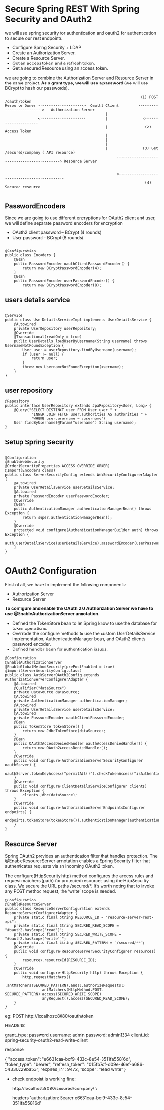 # Secure Spring REST With Spring Security and OAuth2

we will use spring security for authentication and oauth2 for authentication to secure our
rest endpoints

* Configure Spring Security  + LDAP
* Create an Authorization Server.
* Create a Resource Server.
* Get an access token and a refresh token.
* Get a secured Resource using an access token.


 we are going to combine the Authorization Server and Resource Server in the same project. 
 **As a grant type, we will use a password** (we will use BCrypt to hash our passwords).


```
                                                              (1) POST /oauth/token 
Resource Owner --------------------->  Oauth2 Client         -------------------------->   Authorization Server 
                                              |
               <---------------------         |                <---------------------    
                                              |                 (2) Access Token
                                              |
                                              |
                                              |
                                              |                (3) Get /secured/company ( API resource) 
                                                   --------------------------------------------> Resource Server
                                              
                                              
                                                   <---------------------------------------------
                                                                (4) Secured resource 
                                                                
```

## PasswordEncoders

Since we are going to use different encryptions for OAuth2 client and user,
we will define separate password encoders for encryption:

* OAuth2 client password – BCrypt (4 rounds)
* User password - BCrypt (8 rounds)


```

@Configuration
public class Encoders {
    @Bean
    public PasswordEncoder oauthClientPasswordEncoder() {
        return new BCryptPasswordEncoder(4);
    }
    @Bean
    public PasswordEncoder userPasswordEncoder() {
        return new BCryptPasswordEncoder(8);
```

## users details service

```

@Service
public class UserDetailsServiceImpl implements UserDetailsService {
    @Autowired
    private UserRepository userRepository;
    @Override
    @Transactional(readOnly = true)
    public UserDetails loadUserByUsername(String username) throws UsernameNotFoundException {
        User user = userRepository.findByUsername(username);
        if (user != null) {
            return user;
        }
        throw new UsernameNotFoundException(username);
    }
}

```

## user repository

```
@Repository
public interface UserRepository extends JpaRepository<User, Long> {
    @Query("SELECT DISTINCT user FROM User user " +
            "INNER JOIN FETCH user.authorities AS authorities " +
            "WHERE user.username = :username")
    User findByUsername(@Param("username") String username);
}
```

## Setup Spring Security

```

@Configuration
@EnableWebSecurity
@Order(SecurityProperties.ACCESS_OVERRIDE_ORDER)
@Import(Encoders.class)
public class ServerSecurityConfig extends WebSecurityConfigurerAdapter {
    @Autowired
    private UserDetailsService userDetailsService;
    @Autowired
    private PasswordEncoder userPasswordEncoder;
    @Override
    @Bean
    public AuthenticationManager authenticationManagerBean() throws Exception {
        return super.authenticationManagerBean();
    }
    @Override
    protected void configure(AuthenticationManagerBuilder auth) throws Exception {
        auth.userDetailsService(userDetailsService).passwordEncoder(userPasswordEncoder);
    }
}

```


# OAuth2 Configuration

First of all, we have to implement the following components:

* Authorization Server
* Resource Server

**To configure and enable the OAuth 2.0 Authorization Server we have to use @EnableAuthorizationServer annotation.**

* Defined the TokenStore bean to let Spring know to use the database for token operations.
* Overrode the configure methods to use the custom UserDetailsService implementation,
  AuthenticationManager bean, and OAuth2 client’s password encoder.
* Defined handler bean for authentication issues.


```
@Configuration
@EnableAuthorizationServer
@EnableGlobalMethodSecurity(prePostEnabled = true)
@Import(ServerSecurityConfig.class)
public class AuthServerOAuth2Config extends AuthorizationServerConfigurerAdapter {
    @Autowired
    @Qualifier("dataSource")
    private DataSource dataSource;
    @Autowired
    private AuthenticationManager authenticationManager;
    @Autowired
    private UserDetailsService userDetailsService;
    @Autowired
    private PasswordEncoder oauthClientPasswordEncoder;
    @Bean
    public TokenStore tokenStore() {
        return new JdbcTokenStore(dataSource);
    }
    @Bean
    public OAuth2AccessDeniedHandler oauthAccessDeniedHandler() {
        return new OAuth2AccessDeniedHandler();
    }
    @Override
    public void configure(AuthorizationServerSecurityConfigurer oauthServer) {
        oauthServer.tokenKeyAccess("permitAll()").checkTokenAccess("isAuthenticated()").passwordEncoder(oauthClientPasswordEncoder);
    }
    @Override
    public void configure(ClientDetailsServiceConfigurer clients) throws Exception {
        clients.jdbc(dataSource);
    }
    @Override
    public void configure(AuthorizationServerEndpointsConfigurer endpoints) {
        endpoints.tokenStore(tokenStore()).authenticationManager(authenticationManager).userDetailsService(userDetailsService);
    }
}
```

## Resource Server

Spring OAuth2 provides an authentication filter that handles protection.
The @EnableResourceServer annotation enables a Spring Security filter that authenticates requests via an incoming OAuth2 token.

The configure(HttpSecurity http) method configures the access rules and request matchers (path) for
protected resources using the HttpSecurity class. We secure the URL paths /secured/*. 
It’s worth noting that to invoke any POST method request, the ‘write’ scope is needed.


```
@Configuration
@EnableResourceServer
public class ResourceServerConfiguration extends ResourceServerConfigurerAdapter {
    private static final String RESOURCE_ID = "resource-server-rest-api";
    private static final String SECURED_READ_SCOPE = "#oauth2.hasScope('read')";
    private static final String SECURED_WRITE_SCOPE = "#oauth2.hasScope('write')";
    private static final String SECURED_PATTERN = "/secured/**";
    @Override
    public void configure(ResourceServerSecurityConfigurer resources) {
        resources.resourceId(RESOURCE_ID);
    }
    @Override
    public void configure(HttpSecurity http) throws Exception {
        http.requestMatchers()
                .antMatchers(SECURED_PATTERN).and().authorizeRequests()
                .antMatchers(HttpMethod.POST, SECURED_PATTERN).access(SECURED_WRITE_SCOPE)
                .anyRequest().access(SECURED_READ_SCOPE);
    }
}
```

eg:
POST http://localhost:8080/oauth/token


HEADERS

grant_type: password
username: admin
password: admin1234
client_id: spring-security-oauth2-read-write-client

response


{
    "access_token": "e6631caa-bcf9-433c-8e54-3511fa55816d",
    "token_type": "bearer",
    "refresh_token": "015fb7cf-d09e-46ef-a686-54330229ba53",
    "expires_in": 9472,
    "scope": "read write"
}

* check endpoint is working fine:

  http://localhost:8080/secured/company/ \
  
  headers
  'authorization: Bearer e6631caa-bcf9-433c-8e54-3511fa55816d'
